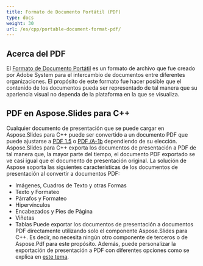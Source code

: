 ```yaml
---
title: Formato de Documento Portátil (PDF)
type: docs
weight: 30
url: /es/cpp/portable-document-format-pdf/
---
```


## **Acerca del PDF**
El [Formato de Documento Portátil](https://es.wikipedia.org/wiki/PDF) es un formato de archivo que fue creado por Adobe System para el intercambio de documentos entre diferentes organizaciones. El propósito de este formato fue hacer posible que el contenido de los documentos pueda ser representado de tal manera que su apariencia visual no dependa de la plataforma en la que se visualiza.

## **PDF en Aspose.Slides para C++**
Cualquier documento de presentación que se puede cargar en Aspose.Slides para C++ puede ser convertido a un documento PDF que puede ajustarse a [PDF 1.5](https://es.wikipedia.org/wiki/PDF/A) o [PDF /A-1b](https://es.wikipedia.org/wiki/PDF/A) dependiendo de su elección. Aspose.Slides para C++ exporta los documentos de presentación a PDF de tal manera que, la mayor parte del tiempo, el documento PDF exportado se ve casi igual que el documento de presentación original. 
La solución de Aspose soporta las siguientes características de los documentos de presentación al convertir a documentos PDF:

- Imágenes, Cuadros de Texto y otras Formas
- Texto y Formateo
- Párrafos y Formateo
- Hipervínculos
- Encabezados y Pies de Página
- Viñetas
- Tablas
  Puede exportar los documentos de presentación a documentos PDF directamente utilizando solo el componente Aspose.Slides para C++. Es decir, no necesita ningún otro componente de terceros o de Aspose.Pdf para este propósito. Además, puede personalizar la exportación de presentación a PDF con diferentes opciones como se explica en [este tema](http://docs.aspose.com/display/slidesnet/Converting+to+PDF+File).